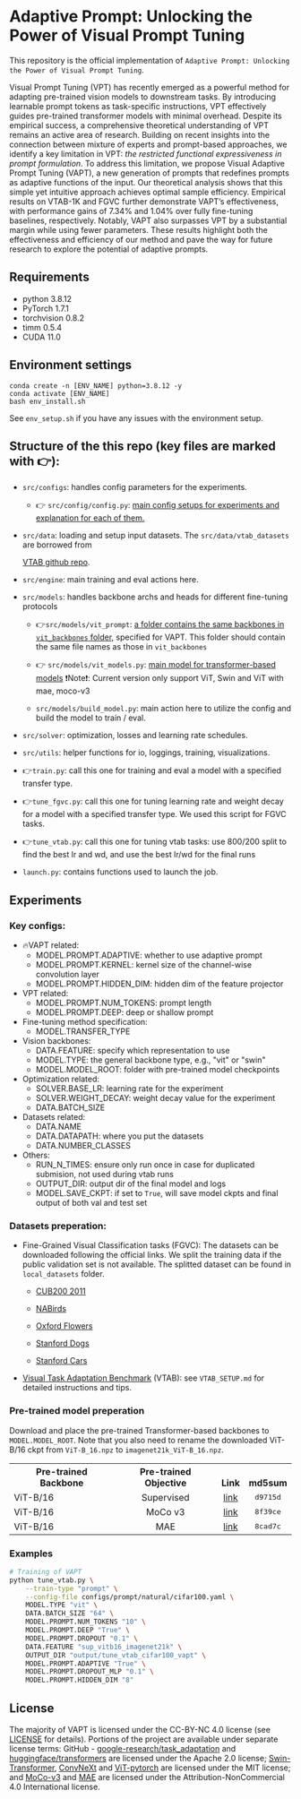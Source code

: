 # Adaptive Prompt: Unlocking the Power of Visual Prompt Tuning

This repository is the official implementation of `Adaptive Prompt: Unlocking the Power of Visual Prompt Tuning`.

Visual Prompt Tuning (VPT) has recently emerged as a powerful method for adapting pre-trained vision models to downstream tasks. By introducing learnable prompt tokens as task-specific instructions, VPT effectively guides pre-trained transformer models with minimal overhead. Despite its empirical success, a comprehensive theoretical understanding of VPT remains an active area of research. Building on recent insights into the connection between mixture of experts and prompt-based approaches, we identify a key limitation in VPT: *the restricted functional expressiveness in prompt formulation*. To address this limitation, we propose Visual Adaptive Prompt Tuning (VAPT), a new generation of prompts that redefines prompts as adaptive functions of the input. Our theoretical analysis shows that this simple yet intuitive approach achieves optimal sample efficiency. Empirical results on VTAB-1K and FGVC further demonstrate VAPT’s effectiveness, with performance gains of 7.34\% and 1.04\% over fully fine-tuning baselines, respectively. Notably, VAPT also surpasses VPT by a substantial margin while using fewer parameters. These results highlight both the effectiveness and efficiency of our method and pave the way for future research to explore the potential of adaptive prompts.

## Requirements
- python 3.8.12
- PyTorch 1.7.1
- torchvision 0.8.2
- timm 0.5.4
- CUDA 11.0

## Environment settings
```
conda create -n [ENV_NAME] python=3.8.12 -y
conda activate [ENV_NAME]
bash env_install.sh
```

See `env_setup.sh` if you have any issues with the environment setup. 


## Structure of the this repo (key files are marked with 👉):

- `src/configs`: handles config parameters for the experiments.

  * 👉 `src/config/config.py`: <u>main config setups for experiments and explanation for each of them. </u> 

- `src/data`: loading and setup input datasets. The `src/data/vtab_datasets` are borrowed from 

  [VTAB github repo](https://github.com/google-research/task_adaptation/tree/master/task_adaptation/data).


- `src/engine`: main training and eval actions here.

- `src/models`: handles backbone archs and heads for different fine-tuning protocols 

  * 👉`src/models/vit_prompt`: <u>a folder contains the same backbones in `vit_backbones` folder,</u> specified for VAPT. This folder should contain the same file names as those in  `vit_backbones`

  * 👉 `src/models/vit_models.py`: <u>main model for transformer-based models</u> ❗️Note❗️: Current version only support ViT, Swin and ViT with mae, moco-v3

  * `src/models/build_model.py`: main action here to utilize the config and build the model to train / eval.

- `src/solver`: optimization, losses and learning rate schedules.  
- `src/utils`: helper functions for io, loggings, training, visualizations. 
- 👉`train.py`: call this one for training and eval a model with a specified transfer type.
- 👉`tune_fgvc.py`: call this one for tuning learning rate and weight decay for a model with a specified transfer type. We used this script for FGVC tasks.
- 👉`tune_vtab.py`: call this one for tuning vtab tasks: use 800/200 split to find the best lr and wd, and use the best lr/wd for the final runs
- `launch.py`: contains functions used to launch the job.


## Experiments

### Key configs:

- 🔥VAPT related:
  - MODEL.PROMPT.ADAPTIVE: whether to use adaptive prompt
  - MODEL.PROMPT.KERNEL: kernel size of the channel-wise convolution layer
  - MODEL.PROMPT.HIDDEN_DIM: hidden dim of the feature projector
- VPT related:
  - MODEL.PROMPT.NUM_TOKENS: prompt length
  - MODEL.PROMPT.DEEP: deep or shallow prompt
- Fine-tuning method specification:
  - MODEL.TRANSFER_TYPE
- Vision backbones:
  - DATA.FEATURE: specify which representation to use
  - MODEL.TYPE: the general backbone type, e.g., "vit" or "swin"
  - MODEL.MODEL_ROOT: folder with pre-trained model checkpoints
- Optimization related: 
  - SOLVER.BASE_LR: learning rate for the experiment
  - SOLVER.WEIGHT_DECAY: weight decay value for the experiment
  - DATA.BATCH_SIZE
- Datasets related:
  - DATA.NAME
  - DATA.DATAPATH: where you put the datasets
  - DATA.NUMBER_CLASSES
- Others:
  - RUN_N_TIMES: ensure only run once in case for duplicated submision, not used during vtab runs
  - OUTPUT_DIR: output dir of the final model and logs
  - MODEL.SAVE_CKPT: if set to `True`, will save model ckpts and final output of both val and test set


### Datasets preperation:

- Fine-Grained Visual Classification tasks (FGVC): The datasets can be downloaded following the official links. We split the training data if the public validation set is not available. The splitted dataset can be found in `local_datasets` folder.

  - [CUB200 2011](https://data.caltech.edu/records/65de6-vp158)

  - [NABirds](http://info.allaboutbirds.org/nabirds/)

  - [Oxford Flowers](https://www.robots.ox.ac.uk/~vgg/data/flowers/)

  - [Stanford Dogs](http://vision.stanford.edu/aditya86/ImageNetDogs/main.html)

  - [Stanford Cars](https://ai.stanford.edu/~jkrause/cars/car_dataset.html)

- [Visual Task Adaptation Benchmark](https://google-research.github.io/task_adaptation/) (VTAB): see `VTAB_SETUP.md` for detailed instructions and tips.



### Pre-trained model preperation

Download and place the pre-trained Transformer-based backbones to `MODEL.MODEL_ROOT`. Note that you also need to rename the downloaded ViT-B/16 ckpt from `ViT-B_16.npz` to `imagenet21k_ViT-B_16.npz`.


<table><tbody>
<!-- START TABLE -->
<!-- TABLE HEADER -->
<th valign="bottom">Pre-trained Backbone</th>
<th valign="bottom">Pre-trained Objective</th>
<th valign="bottom">Link</th>
<th valign="bottom">md5sum</th>
<!-- TABLE BODY -->
<tr><td align="left">ViT-B/16</td>
<td align="center">Supervised</td>
<td align="center"><a href="https://storage.googleapis.com/vit_models/imagenet21k/ViT-B_16.npz">link</a></td>
<td align="center"><tt>d9715d</tt></td>
</tr>
<tr><td align="left">ViT-B/16</td>
<td align="center">MoCo v3</td>
<td align="center"><a href="https://dl.fbaipublicfiles.com/moco-v3/vit-b-300ep/linear-vit-b-300ep.pth.tar">link</a></td>
<td align="center"><tt>8f39ce</tt></td>
</tr>
<tr><td align="left">ViT-B/16</td>
<td align="center">MAE</td>
<td align="center"><a href="https://dl.fbaipublicfiles.com/mae/pretrain/mae_pretrain_vit_base.pth">link</a></td>
<td align="center"><tt>8cad7c</tt></td>
</tr>
</tbody></table>


### Examples

```bash
# Training of VAPT
python tune_vtab.py \
    --train-type "prompt" \
    --config-file configs/prompt/natural/cifar100.yaml \
    MODEL.TYPE "vit" \
    DATA.BATCH_SIZE "64" \
    MODEL.PROMPT.NUM_TOKENS "10" \
    MODEL.PROMPT.DEEP "True" \
    MODEL.PROMPT.DROPOUT "0.1" \
    DATA.FEATURE "sup_vitb16_imagenet21k" \
    OUTPUT_DIR "output/tune_vtab_cifar100_vapt" \
    MODEL.PROMPT.ADAPTIVE "True" \
    MODEL.PROMPT.DROPOUT_MLP "0.1" \
    MODEL.PROMPT.HIDDEN_DIM "8"
```


## License

The majority of VAPT is licensed under the CC-BY-NC 4.0 license (see [LICENSE](https://github.com/Minhchuyentoancbn/Visual-Adaptive-Prompt-Tuning/blob/master/LICENSE) for details). Portions of the project are available under separate license terms: GitHub - [google-research/task_adaptation](https://github.com/google-research/task_adaptation) and [huggingface/transformers](https://github.com/huggingface/transformers) are licensed under the Apache 2.0 license; [Swin-Transformer](https://github.com/microsoft/Swin-Transformer), [ConvNeXt](https://github.com/facebookresearch/ConvNeXt) and [ViT-pytorch](https://github.com/jeonsworld/ViT-pytorch) are licensed under the MIT license; and [MoCo-v3](https://github.com/facebookresearch/moco-v3) and [MAE](https://github.com/facebookresearch/mae) are licensed under the Attribution-NonCommercial 4.0 International license.